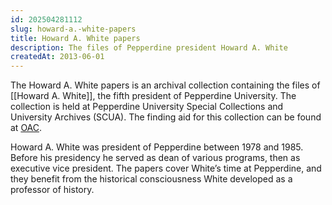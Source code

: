 ```yaml
---
id: 202504281112
slug: howard-a.-white-papers
title: Howard A. White papers
description: The files of Pepperdine president Howard A. White
createdAt: 2013-06-01
---
```

The Howard A. White papers is an archival collection containing the files of [[Howard A. White]], the fifth president of Pepperdine University. The collection is held at Pepperdine University Special Collections and University Archives (SCUA). The finding aid for this collection can be found at [OAC](https://oac.cdlib.org/findaid/ark:/13030/c8sb4531).

Howard A. White was president of Pepperdine between 1978 and 1985. Before his presidency he served as dean of various programs, then as executive vice president. The papers cover White’s time at Pepperdine, and they benefit from the historical consciousness White developed as a professor of history.